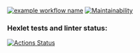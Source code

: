 [![example workflow name](https://github.com/smbartem/frontend-project-lvl3/workflows/Node%20CI/badge.svg)](https://github.com/smbartem/frontend-project-lvl3/actions) [![Maintainability](https://api.codeclimate.com/v1/badges/a99a88d28ad37a79dbf6/maintainability)](https://codeclimate.com/github/smbartem/frontend-project-lvl3)


### Hexlet tests and linter status:
[![Actions Status](https://github.com/smbartem/frontend-project-lvl3/workflows/hexlet-check/badge.svg)](https://github.com/smbartem/frontend-project-lvl3/actions)